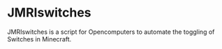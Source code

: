 # JMRIswitches
JMRIswitches is a script for Opencomputers to automate the toggling of Switches in Minecraft. 
